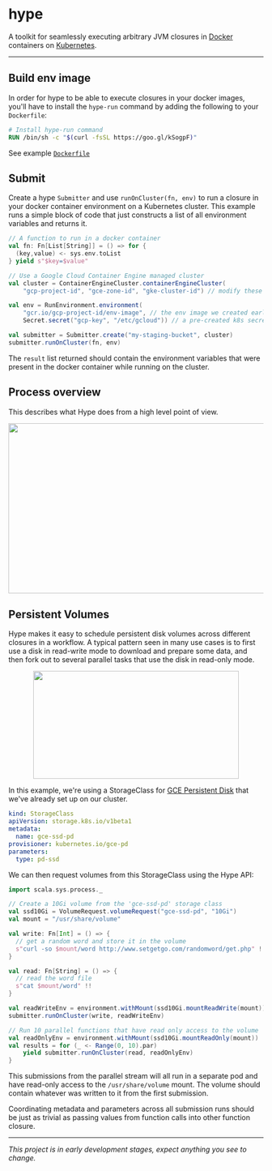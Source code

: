 hype
====

A toolkit for seamlessly executing arbitrary JVM closures in [Docker] containers on [Kubernetes].

---

## Build env image

In order for hype to be able to execute closures in your docker images, you'll have to install
the `hype-run` command by adding the following to your `Dockerfile`:

```dockerfile
# Install hype-run command
RUN /bin/sh -c "$(curl -fsSL https://goo.gl/kSogpF)"
```

See example [`Dockerfile`](docker/Dockerfile)

## Submit

Create a hype `Submitter` and use `runOnCluster(fn, env)` to run a closure in your docker container
environment on a Kubernetes cluster. This example runs a simple block of code that just constructs
a list of all environment variables and returns it.

```scala
// A function to run in a docker container
val fn: Fn[List[String]] = () => for {
  (key,value) <- sys.env.toList
} yield s"$key=$value"

// Use a Google Cloud Container Engine managed cluster
val cluster = ContainerEngineCluster.containerEngineCluster(
    "gcp-project-id", "gce-zone-id", "gke-cluster-id") // modify these

val env = RunEnvironment.environment(
    "gcr.io/gcp-project-id/env-image", // the env image we created earlier
    Secret.secret("gcp-key", "/etc/gcloud")) // a pre-created k8s secret volume named "gcp-key"

val submitter = Submitter.create("my-staging-bucket", cluster)
submitter.runOnCluster(fn, env)
```

The `result` list returned should contain the environment variables that were present in the
docker container while running on the cluster.

## Process overview

This describes what Hype does from a high level point of view.

<p align="center">
  <img src="https://github.com/spotify/hype/blob/master/doc/hype.png?raw=true"
       width="723"
       height="336"/>
</p>

## Persistent Volumes

Hype makes it easy to schedule persistent disk volumes across different closures in a workflow.
A typical pattern seen in many use cases is to first use a disk in read-write mode to download and
prepare some data, and then fork out to several parallel tasks that use the disk in read-only mode.

<p align="center">
  <img src="https://github.com/spotify/hype/blob/master/doc/hype-volumes.png?raw=true"
       width="406"
       height="213"/>
</p>

In this example, we're using a StorageClass for [GCE Persistent Disk] that we've already set up on
our cluster.

```yaml
kind: StorageClass
apiVersion: storage.k8s.io/v1beta1
metadata:
  name: gce-ssd-pd
provisioner: kubernetes.io/gce-pd
parameters:
  type: pd-ssd
```

We can then request volumes from this StorageClass using the Hype API:

```scala
import scala.sys.process._

// Create a 10Gi volume from the 'gce-ssd-pd' storage class
val ssd10Gi = VolumeRequest.volumeRequest("gce-ssd-pd", "10Gi")
val mount = "/usr/share/volume" 

val write: Fn[Int] = () => {
  // get a random word and store it in the volume
  s"curl -so $mount/word http://www.setgetgo.com/randomword/get.php" !
}

val read: Fn[String] = () => {
  // read the word file
  s"cat $mount/word" !!
}

val readWriteEnv = environment.withMount(ssd10Gi.mountReadWrite(mount))
submitter.runOnCluster(write, readWriteEnv)

// Run 10 parallel functions that have read only access to the volume
val readOnlyEnv = environment.withMount(ssd10Gi.mountReadOnly(mount))
val results = for (_ <- Range(0, 10).par)
    yield submitter.runOnCluster(read, readOnlyEnv)
}
```

This submissions from the parallel stream will all run in a separate pod and have read-only
access to the `/usr/share/volume` mount. The volume should contain whatever was written to it
from the first submission.

Coordinating metadata and parameters across all submission runs should be just as trivial as
passing values from function calls into other function closure.

---

_This project is in early development stages, expect anything you see to change._

[Docker]: https://www.docker.com
[Kubernetes]: https://kubernetes.io/
[GCE Persistent Disk]: http://blog.kubernetes.io/2016/10/dynamic-provisioning-and-storage-in-kubernetes.html
